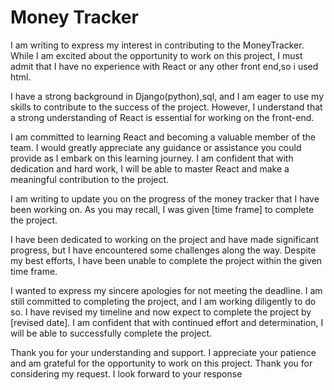 # Money Tracker
I am writing to express my interest in contributing to the MoneyTracker. While I am excited about the opportunity to work on this project, I must admit that I have no experience with React or any other front end,so i used html.

I have a strong background in Django(python),sql, and I am eager to use my skills to contribute to the success of the project. However, I understand that a strong understanding of React is essential for working on the front-end.

I am committed to learning React and becoming a valuable member of the team. I would greatly appreciate any guidance or assistance you could provide as I embark on this learning journey. I am confident that with dedication and hard work, I will be able to master React and make a meaningful contribution to the project.

I am writing to update you on the progress of the money tracker that I have been working on. As you may recall, I was given [time frame] to complete the project.

I have been dedicated to working on the project and have made significant progress, but I have encountered some challenges along the way. Despite my best efforts, I have been unable to complete the project within the given time frame.

I wanted to express my sincere apologies for not meeting the deadline. I am still committed to completing the project, and I am working diligently to do so. I have revised my timeline and now expect to complete the project by [revised date]. I am confident that with continued effort and determination, I will be able to successfully complete the project.

Thank you for your understanding and support. I appreciate your patience and am grateful for the opportunity to work on this project.
Thank you for considering my request. I look forward to your response
